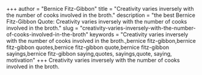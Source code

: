 +++
author = "Bernice Fitz-Gibbon"
title = "Creativity varies inversely with the number of cooks involved in the broth."
description = "the best Bernice Fitz-Gibbon Quote: Creativity varies inversely with the number of cooks involved in the broth."
slug = "creativity-varies-inversely-with-the-number-of-cooks-involved-in-the-broth"
keywords = "Creativity varies inversely with the number of cooks involved in the broth.,bernice fitz-gibbon,bernice fitz-gibbon quotes,bernice fitz-gibbon quote,bernice fitz-gibbon sayings,bernice fitz-gibbon saying,quotes, sayings,quote, saying, motivation"
+++
Creativity varies inversely with the number of cooks involved in the broth.

